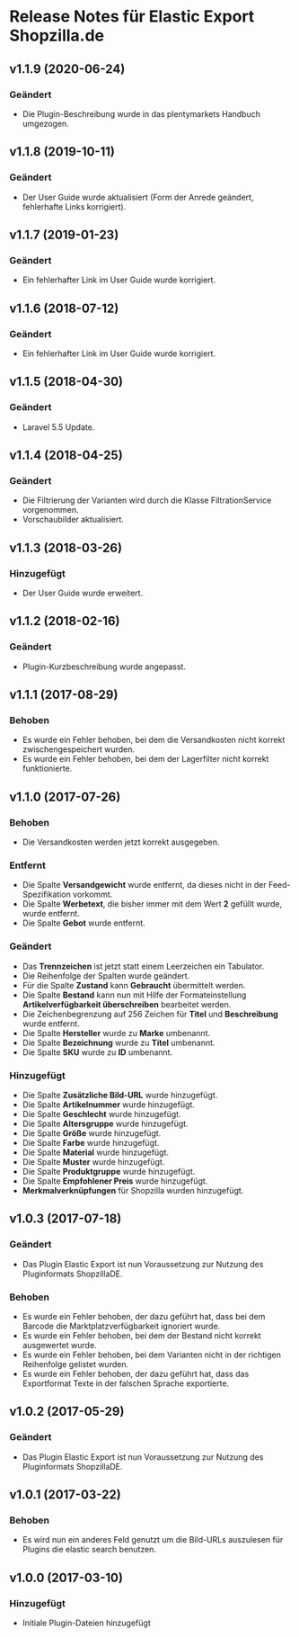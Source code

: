 # Release Notes für Elastic Export Shopzilla.de

## v1.1.9 (2020-06-24)

### Geändert
- Die Plugin-Beschreibung wurde in das plentymarkets Handbuch umgezogen.

## v1.1.8 (2019-10-11)

### Geändert
- Der User Guide wurde aktualisiert (Form der Anrede geändert, fehlerhafte Links korrigiert).

## v1.1.7 (2019-01-23)

### Geändert
- Ein fehlerhafter Link im User Guide wurde korrigiert.

## v1.1.6 (2018-07-12)

### Geändert
- Ein fehlerhafter Link im User Guide wurde korrigiert.

## v1.1.5 (2018-04-30)

### Geändert
- Laravel 5.5 Update.

## v1.1.4 (2018-04-25)

### Geändert
- Die Filtrierung der Varianten wird durch die Klasse FiltrationService vorgenommen.
- Vorschaubilder aktualisiert.

## v1.1.3 (2018-03-26)

### Hinzugefügt
- Der User Guide wurde erweitert.

## v1.1.2 (2018-02-16)

### Geändert
- Plugin-Kurzbeschreibung wurde angepasst.

## v1.1.1 (2017-08-29)

### Behoben
- Es wurde ein Fehler behoben, bei dem die Versandkosten nicht korrekt zwischengespeichert wurden.
- Es wurde ein Fehler behoben, bei dem der Lagerfilter nicht korrekt funktionierte.

## v1.1.0 (2017-07-26)

### Behoben
- Die Versandkosten werden jetzt korrekt ausgegeben.

### Entfernt
- Die Spalte **Versandgewicht** wurde entfernt, da dieses nicht in der Feed-Spezifikation vorkommt.
- Die Spalte **Werbetext**, die bisher immer mit dem Wert **2** gefüllt wurde, wurde entfernt.
- Die Spalte **Gebot** wurde entfernt.

### Geändert
- Das **Trennzeichen** ist jetzt statt einem Leerzeichen ein Tabulator.
- Die Reihenfolge der Spalten wurde geändert.
- Für die Spalte **Zustand** kann **Gebraucht** übermittelt werden.
- Die Spalte **Bestand** kann nun mit Hilfe der Formateinstellung **Artikelverfügbarkeit überschreiben** bearbeitet werden.
- Die Zeichenbegrenzung auf 256 Zeichen für **Titel** und **Beschreibung** wurde entfernt.
- Die Spalte **Hersteller** wurde zu **Marke** umbenannt.
- Die Spalte **Bezeichnung** wurde zu **Titel** umbenannt.
- Die Spalte **SKU** wurde zu **ID** umbenannt.

### Hinzugefügt
- Die Spalte **Zusätzliche Bild-URL** wurde hinzugefügt.
- Die Spalte **Artikelnummer** wurde hinzugefügt.
- Die Spalte **Geschlecht** wurde hinzugefügt.
- Die Spalte **Altersgruppe** wurde hinzugefügt.
- Die Spalte **Größe** wurde hinzugefügt.
- Die Spalte **Farbe** wurde hinzugefügt.
- Die Spalte **Material** wurde hinzugefügt.
- Die Spalte **Muster** wurde hinzugefügt.
- Die Spalte **Produktgruppe** wurde hinzugefügt.
- Die Spalte **Empfohlener Preis** wurde hinzugefügt.
- **Merkmalverknüpfungen** für Shopzilla wurden hinzugefügt.


## v1.0.3 (2017-07-18)

### Geändert
- Das Plugin Elastic Export ist nun Voraussetzung zur Nutzung des Pluginformats ShopzillaDE.

### Behoben
- Es wurde ein Fehler behoben, der dazu geführt hat, dass bei dem Barcode die Marktplatzverfügbarkeit ignoriert wurde.
- Es wurde ein Fehler behoben, bei dem der Bestand nicht korrekt ausgewertet wurde.
- Es wurde ein Fehler behoben, bei dem Varianten nicht in der richtigen Reihenfolge gelistet wurden.
- Es wurde ein Fehler behoben, der dazu geführt hat, dass das Exportformat Texte in der falschen Sprache exportierte.

## v1.0.2 (2017-05-29)

### Geändert
- Das Plugin Elastic Export ist nun Voraussetzung zur Nutzung des Pluginformats ShopzillaDE.

## v1.0.1 (2017-03-22)

### Behoben
- Es wird nun ein anderes Feld genutzt um die Bild-URLs auszulesen für Plugins die elastic search benutzen.

## v1.0.0 (2017-03-10)

### Hinzugefügt
- Initiale Plugin-Dateien hinzugefügt
